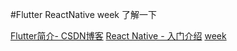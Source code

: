 #Flutter ReactNative week 了解一下


[Flutter简介- CSDN博客](https://blog.csdn.net/hekaiyou/article/details/77875777)
[React Native - 入门介绍](http://www.hangge.com/blog/cache/detail_1458.html)
[week](https://weex.apache.org/cn/guide/)

